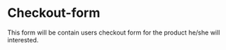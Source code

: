 # Checkout-form
This form will be contain users checkout form for the product he/she will interested. 
